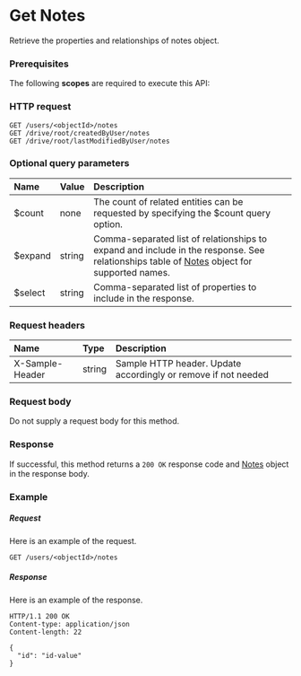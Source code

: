 # Get Notes

Retrieve the properties and relationships of notes object.
### Prerequisites
The following **scopes** are required to execute this API: 
### HTTP request
<!-- { "blockType": "ignored" } -->
```http
GET /users/<objectId>/notes
GET /drive/root/createdByUser/notes
GET /drive/root/lastModifiedByUser/notes
```
### Optional query parameters
|Name|Value|Description|
|:---------------|:--------|:-------|
|$count|none|The count of related entities can be requested by specifying the $count query option.|
|$expand|string|Comma-separated list of relationships to expand and include in the response. See relationships table of [Notes](../resources/notes.md) object for supported names. |
|$select|string|Comma-separated list of properties to include in the response.|

### Request headers
| Name       | Type | Description|
|:-----------|:------|:----------|
| X-Sample-Header  | string  | Sample HTTP header. Update accordingly or remove if not needed|

### Request body
Do not supply a request body for this method.
### Response
If successful, this method returns a `200 OK` response code and [Notes](../resources/notes.md) object in the response body.
### Example
##### Request
Here is an example of the request.
<!-- {
  "blockType": "request",
  "name": "get_notes"
}-->
```http
GET /users/<objectId>/notes
```
##### Response
Here is an example of the response.
<!-- {
  "blockType": "response",
  "truncated": false,
  "@odata.type": "microsoft.graph.notes"
} -->
```http
HTTP/1.1 200 OK
Content-type: application/json
Content-length: 22

{
  "id": "id-value"
}
```

<!-- uuid: ca81a72a-cad1-4c44-80f5-02ba4d4a7748
2015-10-21 09:37:35 UTC -->
<!-- {
  "type": "#page.annotation",
  "description": "Get Notes",
  "keywords": "",
  "section": "documentation",
  "tocPath": ""
}-->